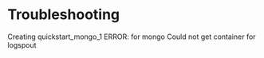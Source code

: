 # Troubleshooting


Creating quickstart_mongo_1
ERROR: for mongo  Could not get container for logspout
